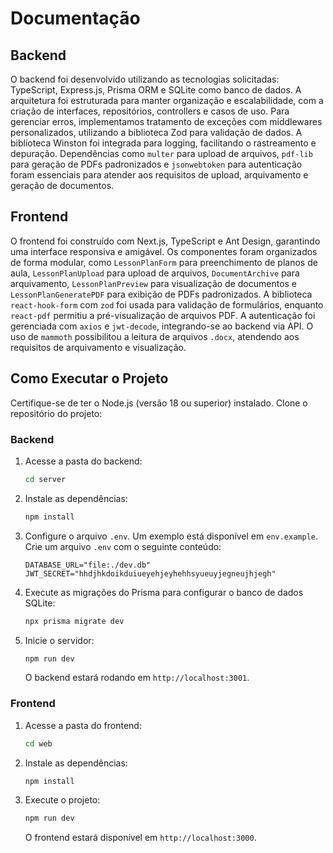 # Documentação

## Backend

O backend foi desenvolvido utilizando as tecnologias solicitadas: TypeScript, Express.js, Prisma ORM e SQLite como banco de dados. A arquitetura foi estruturada para manter organização e escalabilidade, com a criação de interfaces, repositórios, controllers e casos de uso. Para gerenciar erros, implementamos tratamento de exceções com middlewares personalizados, utilizando a biblioteca Zod para validação de dados. A biblioteca Winston foi integrada para logging, facilitando o rastreamento e depuração. Dependências como `multer` para upload de arquivos, `pdf-lib` para geração de PDFs padronizados e `jsonwebtoken` para autenticação foram essenciais para atender aos requisitos de upload, arquivamento e geração de documentos.

## Frontend

O frontend foi construído com Next.js, TypeScript e Ant Design, garantindo uma interface responsiva e amigável. Os componentes foram organizados de forma modular, como `LessonPlanForm` para preenchimento de planos de aula, `LessonPlanUpload` para upload de arquivos, `DocumentArchive` para arquivamento, `LessonPlanPreview` para visualização de documentos e `LessonPlanGeneratePDF` para exibição de PDFs padronizados. A biblioteca `react-hook-form` com `zod` foi usada para validação de formulários, enquanto `react-pdf` permitiu a pré-visualização de arquivos PDF. A autenticação foi gerenciada com `axios` e `jwt-decode`, integrando-se ao backend via API. O uso de `mammoth` possibilitou a leitura de arquivos `.docx`, atendendo aos requisitos de arquivamento e visualização.

## Como Executar o Projeto

Certifique-se de ter o Node.js (versão 18 ou superior) instalado. Clone o repositório do projeto:

### Backend

1. Acesse a pasta do backend:

   ```bash
   cd server
   ```

2. Instale as dependências:

   ```bash
   npm install
   ```

3. Configure o arquivo `.env`. Um exemplo está disponível em `env.example`. Crie um arquivo `.env` com o seguinte conteúdo:

   ```env
   DATABASE_URL="file:./dev.db"
   JWT_SECRET="hhdjhkdoikduiueyehjeyhehhsyueuyjegneujhjegh"
   ```

4. Execute as migrações do Prisma para configurar o banco de dados SQLite:

   ```bash
   npx prisma migrate dev
   ```

5. Inicie o servidor:

   ```bash
   npm run dev
   ```

   O backend estará rodando em `http://localhost:3001`.

### Frontend

1. Acesse a pasta do frontend:

   ```bash
   cd web
   ```

2. Instale as dependências:

   ```bash
   npm install
   ```

3. Execute o projeto:

   ```bash
   npm run dev
   ```

   O frontend estará disponível em `http://localhost:3000`.